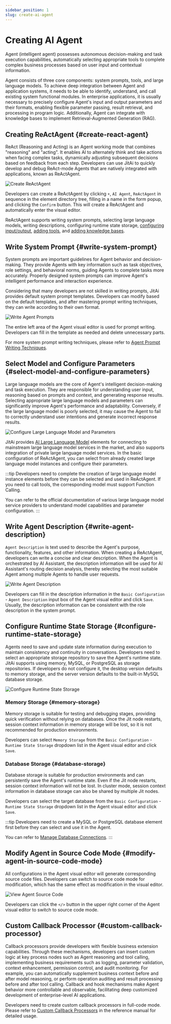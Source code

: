 ```yaml
---
sidebar_position: 1
slug: create-ai-agent
---
```


# Creating AI Agent
Agent (intelligent agent) possesses autonomous decision-making and task execution capabilities, automatically selecting appropriate tools to complete complex business processes based on user input and contextual information.

Agent consists of three core components: system prompts, tools, and large language models. To achieve deep integration between Agent and application systems, it needs to be able to identify, understand, and call existing system functional modules. In enterprise applications, it is usually necessary to precisely configure Agent's input and output parameters and their formats, enabling flexible parameter passing, result retrieval, and processing in program logic. Additionally, Agent can integrate with knowledge bases to implement Retrieval-Augmented Generation (RAG).

## Creating ReActAgent {#create-react-agent}
ReAct (Reasoning and Acting) is an Agent working mode that combines "reasoning" and "acting". It enables AI to alternately think and take actions when facing complex tasks, dynamically adjusting subsequent decisions based on feedback from each step. Developers can use JitAi to quickly develop and debug ReAct-mode Agents that are natively integrated with applications, known as ReActAgent.

![Create ReActAgent](./img/agent/create-react-agent.gif)

Developers can create a ReActAgent by clicking `+`, `AI Agent`, `ReActAgent` in sequence in the element directory tree, filling in a name in the form popup, and clicking the `Confirm` button. This will create a ReActAgent and automatically enter the visual editor.

ReActAgent supports writing system prompts, selecting large language models, writing descriptions, configuring runtime state storage, [configuring input/output](./agent-input-output), [adding tools](./agent-tools), and [adding knowledge bases](./agent-knowledge-base).

## Write System Prompt {#write-system-prompt}
System prompts are important guidelines for Agent behavior and decision-making. They provide Agents with key information such as task objectives, role settings, and behavioral norms, guiding Agents to complete tasks more accurately. Properly designed system prompts can improve Agent's intelligent performance and interaction experience.

Considering that many developers are not skilled in writing prompts, JitAi provides default system prompt templates. Developers can modify based on the default templates, and after mastering prompt writing techniques, they can write according to their own format.

![Write Agent Prompts](./img/agent/write-agent-prompts.png)

The entire left area of the Agent visual editor is used for prompt writing. Developers can fill in the template as needed and delete unnecessary parts.

For more system prompt writing techniques, please refer to [Agent Prompt Writing Techniques](../advanced-guide/agent-prompt-writing-techniques).

## Select Model and Configure Parameters {#select-model-and-configure-parameters}
Large language models are the core of Agent's intelligent decision-making and task execution. They are responsible for understanding user input, reasoning based on prompts and context, and generating response results. Selecting appropriate large language models and parameters can significantly improve Agent's performance and adaptability. Conversely, if the large language model is poorly selected, it may cause the Agent to fail to correctly understand user intentions and generate incorrect response results.

![Configure Large Language Model and Parameters](./img/agent/configure-large-model-and-parameters.gif)

JitAi provides [AI Large Language Model](../ai-llm/create-ai-llm) elements for connecting to mainstream large language model services in the market, and also supports integration of private large language model services. In the basic configuration of ReActAgent, you can select from already created large language model instances and configure their parameters.

:::tip
Developers need to complete the creation of large language model instance elements before they can be selected and used in ReActAgent. If you need to call tools, the corresponding model must support Function Calling.

You can refer to the official documentation of various large language model service providers to understand model capabilities and parameter configuration.
:::

## Write Agent Description {#write-agent-description}
`Agent Description` is text used to describe the Agent's purpose, functionality, features, and other information. When creating a ReActAgent, developers can write a concise and clear description. When the Agent is orchestrated by AI Assistant, the description information will be used for AI Assistant's routing decision analysis, thereby selecting the most suitable Agent among multiple Agents to handle user requests.

![Write Agent Description](./img/agent/write-agent-description.png)

Developers can fill in the description information in the `Basic Configuration` - `Agent Description` input box of the Agent visual editor and click `Save`. Usually, the description information can be consistent with the role description in the system prompt.

## Configure Runtime State Storage {#configure-runtime-state-storage}
Agents need to save and update state information during execution to maintain consistency and continuity in conversations. Developers need to select an appropriate storage repository to save the Agent's runtime state. JitAi supports using memory, MySQL, or PostgreSQL as storage repositories. If developers do not configure it, the desktop version defaults to memory storage, and the server version defaults to the built-in MySQL database storage.

![Configure Runtime State Storage](./img/agent/configure-runtime-state-storage.gif)

### Memory Storage {#memory-storage}
Memory storage is suitable for testing and debugging stages, providing quick verification without relying on databases. Once the Jit node restarts, session context information in memory storage will be lost, so it is not recommended for production environments.

Developers can select `Memory Storage` from the `Basic Configuration` - `Runtime State Storage` dropdown list in the Agent visual editor and click `Save`.

### Database Storage {#database-storage}
Database storage is suitable for production environments and can persistently save the Agent's runtime state. Even if the Jit node restarts, session context information will not be lost. In cluster mode, session context information in database storage can also be shared by multiple Jit nodes.

Developers can select the target database from the `Basic Configuration` - `Runtime State Storage` dropdown list in the Agent visual editor and click `Save`.

:::tip
Developers need to create a MySQL or PostgreSQL database element first before they can select and use it in the Agent.

You can refer to [Manage Database Connections](../data-modeling/manage-database-connections).
:::


## Modify Agent in Source Code Mode {#modify-agent-in-source-code-mode}
All configurations in the Agent visual editor will generate corresponding source code files. Developers can switch to source code mode for modification, which has the same effect as modification in the visual editor.

![View Agent Source Code](./img/agent/view-agent-source-code.gif)

Developers can click the `</>` button in the upper right corner of the Agent visual editor to switch to source code mode.

## Custom Callback Processor {#custom-callback-processor}
Callback processors provide developers with flexible business extension capabilities. Through these mechanisms, developers can insert custom logic at key process nodes such as Agent reasoning and tool calling, implementing business requirements such as logging, parameter validation, context enhancement, permission control, and audit monitoring. For example, you can automatically supplement business context before and after model reasoning, or perform operation auditing and result processing before and after tool calling. Callback and hook mechanisms make Agent behavior more controllable and observable, facilitating deep customized development of enterprise-level AI applications.

Developers need to create custom callback processors in full-code mode. Please refer to [Custom Callback Processors](../../reference/framework/JitAi/AIAgent#custom-callback-handlers) in the reference manual for detailed usage.
